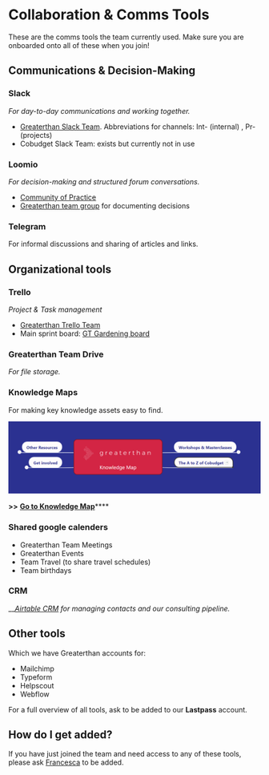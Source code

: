 # Collaboration & Comms Tools

These are the comms tools the team currently used. Make sure you are onboarded onto all of these when you join!

## Communications & Decision-Making

### Slack 

_For day-to-day communications and working together._ 

* [Greaterthan Slack Team](http://greaterfinance.slack.com). Abbreviations for channels: Int- \(internal\) , Pr- \(projects\) 
* Cobudget Slack Team: exists but currently not in use

### Loomio 

_For decision-making and structured forum conversations._

* [Community of Practice](https://www.loomio.org/g/CI3j26MK/greaterthan-community)
* [Greaterthan team group](https://www.loomio.org/g/w924AJC6/greaterthan-core) for documenting decisions

### Telegram

For informal discussions and sharing of articles and links. 

## Organizational tools

### Trello

_Project & Task management_

* [Greaterthan Trello Team](https://trello.com/greaterthanfinancial)
* Main sprint board: [GT Gardening board](https://trello.com/b/s4wwfH9Q/greaterthan-human-sprint-board)

### Greaterthan Team Drive

_For file storage._  

### Knowledge Maps

For making key knowledge assets easy to find. 

![](../../.gitbook/assets/image%20%281%29.png)

**&gt;&gt;** [**Go to Knowledge Map**](https://www.mindmeister.com/1008538106)\*\*\*\*

### Shared google calenders

* Greaterthan Team Meetings
* Greaterthan Events
* Team Travel \(to share travel schedules\)
* Team birthdays

### CRM

\_\_[_Airtable CRM_](using-our-crm.md) _for managing contacts and our consulting pipeline._ 

## Other tools 

Which we have Greaterthan accounts for:

* Mailchimp
* Typeform
* Helpscout
* Webflow

For a full overview of all tools, ask to be added to our **Lastpass** account. 

## How do I get added? 

If you have just joined the team and need access to any of these tools, please ask [Francesca](mailto:francesca@greaterthan.finance) to be added.




